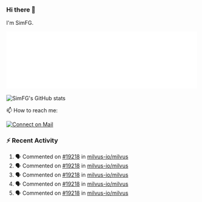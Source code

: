 ### Hi there 👋

I'm SimFG.

![Metrics](/metrics.plugin.followup.user.svg)

![SimFG's GitHub stats](https://github-readme-stats.vercel.app/api?username=SimFG&show_icons=true&theme=radical&count_private=true)

📫 How to reach me:

[![Connect on Mail](https://img.shields.io/badge/Ask%20me-anything-1abc9c.svg)](mailto:1142838399@qq.com)

### :zap: Recent Activity

<!--START_SECTION:activity-->
1. 🗣 Commented on [#19218](https://github.com/milvus-io/milvus/issues/19218) in [milvus-io/milvus](https://github.com/milvus-io/milvus)
2. 🗣 Commented on [#19218](https://github.com/milvus-io/milvus/issues/19218) in [milvus-io/milvus](https://github.com/milvus-io/milvus)
3. 🗣 Commented on [#19218](https://github.com/milvus-io/milvus/issues/19218) in [milvus-io/milvus](https://github.com/milvus-io/milvus)
4. 🗣 Commented on [#19218](https://github.com/milvus-io/milvus/issues/19218) in [milvus-io/milvus](https://github.com/milvus-io/milvus)
5. 🗣 Commented on [#19218](https://github.com/milvus-io/milvus/issues/19218) in [milvus-io/milvus](https://github.com/milvus-io/milvus)
<!--END_SECTION:activity-->

